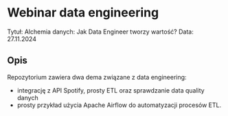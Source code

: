 # Webinar data engineering

Tytuł: Alchemia danych: Jak Data Engineer tworzy wartość?
Data: 27.11.2024

## Opis 
Repozytorium zawiera dwa dema związane z data engineering: 
- integrację z API Spotify, prosty ETL oraz sprawdzanie data quality danych  
- prosty przykład użycia Apache Airflow do automatyzacji procesów ETL.
